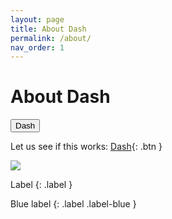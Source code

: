 ```yaml
---
layout: page
title: About Dash
permalink: /about/
nav_order: 1
---
```


# About Dash

<button type="button" name="button" href="https://browndash.com/login" class="btn">Dash</button>

Let us see if this works:
[Dash](https://browndash.com/login){: .btn }


![]("../assets/images/medium-blue-light-blue.png")

Label
{: .label }

Blue label
{: .label .label-blue }